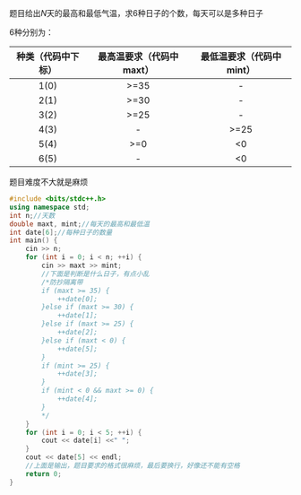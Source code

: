 题目给出$N$天的最高和最低气温，求6种日子的个数，每天可以是多种日子

6种分别为：

| 种类（代码中下标） | 最高温要求（代码中maxt） | 最低温要求（代码中mint） |
| :----------: | :----------: | :----------: |
| 1(0) | >=35 | - |
| 2(1) | >=30 | - |
| 3(2) | >=25 | - |
| 4(3) | - | >=25 |
| 5(4) | >=0 | <0 |
| 6(5) | - | <0 |

题目难度不大就是麻烦

```cpp
#include <bits/stdc++.h>
using namespace std;
int n;//天数
double maxt, mint;//每天的最高和最低温
int date[6];//每种日子的数量
int main() {
    cin >> n;
    for (int i = 0; i < n; ++i) {
        cin >> maxt >> mint;
        //下面是判断是什么日子，有点小乱
        /*防抄隔离带
        if (maxt >= 35) {
            ++date[0];
        }else if (maxt >= 30) {
            ++date[1];
        }else if (maxt >= 25) {
            ++date[2];
        }else if (maxt < 0) {
            ++date[5];
        }
        if (mint >= 25) {
            ++date[3];
        }
        if (mint < 0 && maxt >= 0) {
            ++date[4];
        }
        */
    }
    for (int i = 0; i < 5; ++i) {
        cout << date[i] <<" ";
    }
    cout << date[5] << endl;
    //上面是输出，题目要求的格式很麻烦，最后要换行，好像还不能有空格
    return 0;
}
```